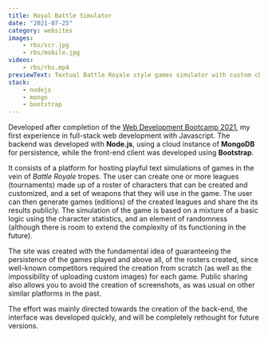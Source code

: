 ```yaml
---
title: Royal Battle Simulator
date: "2021-07-25"
category: websites
images:
    - rbs/scr.jpg
    - rbs/mobile.jpg
videos:
    - rbs/rbs.mp4
previewText: Textual Battle Royale style games simulator with custom characters and weapons.
stack:
    - nodejs
    - mongo
    - bootstrap
---
```

Developed after completion of the [Web Development Bootcamp 2021](https://www.udemy.com/certificate/UC-6a6736b0-fa00-4f32-89d0-73858b3d1690/), my first experience in full-stack web development with Javascript. The backend was developed with **Node.js**, using a cloud instance of **MongoDB** for persistence, while the front-end client was developed using **Bootstrap**.

It consists of a platform for hosting playful text simulations of games in the vein of *Battle Royale* tropes. The user can create one or more leagues (tournaments) made up of a roster of characters that can be created and customized, and a set of weapons that they will use in the game. The user can then generate games (editions) of the created leagues and share the its results publicly. The simulation of the game is based on a mixture of a basic logic using the character statistics, and an element of randomness (although there is room to extend the complexity of its functioning in the future).

The site was created with the fundamental idea of ​​guaranteeing the persistence of the games played and above all, of the rosters created, since well-known competitors required the creation from scratch (as well as the impossibility of uploading custom images) for each game. Public sharing also allows you to avoid the creation of screenshots, as was usual on other similar platforms in the past.

The effort was mainly directed towards the creation of the back-end, the interface was developed quickly, and will be completely rethought for future versions.
